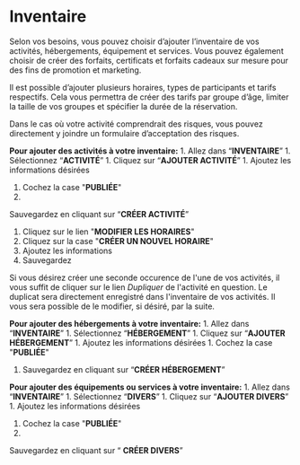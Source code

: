 # Inventaire

Selon vos besoins, vous pouvez choisir d’ajouter l’inventaire de vos activités, hébergements, équipement et services. Vous pouvez également choisir de créer des forfaits, certificats et forfaits cadeaux sur mesure pour des fins de promotion et marketing. 

Il est possible d’ajouter plusieurs horaires, types de participants et tarifs respectifs. Cela vous permettra de créer des tarifs par groupe d’âge, limiter la taille de vos groupes et spécifier la durée de la réservation. 

Dans le cas où votre activité comprendrait des risques, vous pouvez directement y joindre un formulaire d’acceptation des risques. 

**Pour ajouter des activités à  votre inventaire:**
1. 
Allez dans “**INVENTAIRE**” 
1. 
Sélectionnez “**ACTIVITÉ**” 
1. 
Cliquez sur “**AJOUTER ACTIVITÉ**”
1. 
Ajoutez les informations désirées
1. Cochez la case "**PUBLIÉE**"
1. 
Sauvegardez en cliquant sur “**CRÉER ACTIVITÉ**”
1. Cliquez sur le lien "**MODIFIER LES HORAIRES**"
2. Cliquez sur la case "**CRÉER UN NOUVEL HORAIRE**"
3. Ajoutez les informations
4. Sauvegardez

Si vous désirez créer une seconde occurence de l'une de vos activités, il vous suffit de cliquer sur le lien *Dupliquer* de l'activité en question. Le duplicat sera directement enregistré dans l'inventaire de vos activités. Il vous sera possible de le modifier, si désiré, par la suite. 

**Pour ajouter des hébergements à votre inventaire:**
1. 
Allez dans “**INVENTAIRE**” 
1. 
Sélectionnez “**HÉBERGEMENT**”
1. 
Cliquez sur “**AJOUTER HÉBERGEMENT**”
1. 
Ajoutez les informations désirées
1. 
Cochez la case "**PUBLIÉE**"
1. Sauvegardez en cliquant sur “**CRÉER HÉBERGEMENT**”

**Pour ajouter des équipements ou services à votre inventaire:**
1. 
Allez dans “**INVENTAIRE**” 
1. 
Sélectionnez  “**DIVERS**”
1. 
Cliquez sur “**AJOUTER DIVERS**”
1. 
Ajoutez les informations désirées 
1. Cochez la case "**PUBLIÉE**"
1. 
Sauvegardez en cliquant sur “ **CRÉER DIVERS**”




